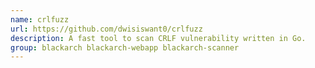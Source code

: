 ```yaml
---
name: crlfuzz
url: https://github.com/dwisiswant0/crlfuzz
description: A fast tool to scan CRLF vulnerability written in Go.
group: blackarch blackarch-webapp blackarch-scanner
---
```

